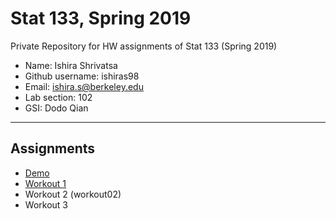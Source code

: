 # Stat 133, Spring 2019

Private Repository for HW assignments of Stat 133 (Spring 2019)

- Name: Ishira Shrivatsa
- Github username: ishiras98
- Email: ishira.s@berkeley.edu
- Lab section: 102
- GSI: Dodo Qian

-----

## Assignments

- [Demo](demo)
- [Workout 1](workout01)
- Workout 2 (workout02)
- Workout 3


